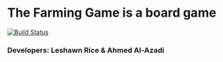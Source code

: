 # The Farming Game is a board game

[![Build Status](https://travis-ci.com/leshawn-rice/the-farming-game.svg?branch=main)](https://travis-ci.com/leshawn-rice/the-farming-game)

### Developers: Leshawn Rice & Ahmed Al-Azadi